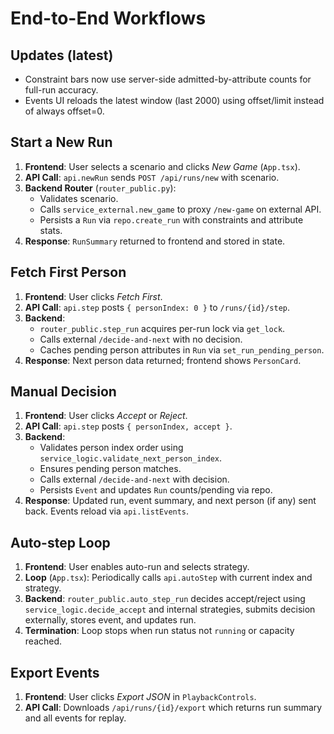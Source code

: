 # End-to-End Workflows

## Updates (latest)
- Constraint bars now use server-side admitted-by-attribute counts for full-run accuracy.
- Events UI reloads the latest window (last 2000) using offset/limit instead of always offset=0.

## Start a New Run
1. **Frontend**: User selects a scenario and clicks *New Game* (`App.tsx`).
2. **API Call**: `api.newRun` sends `POST /api/runs/new` with scenario.
3. **Backend Router** (`router_public.py`):
   - Validates scenario.
   - Calls `service_external.new_game` to proxy `/new-game` on external API.
   - Persists a `Run` via `repo.create_run` with constraints and attribute stats.
4. **Response**: `RunSummary` returned to frontend and stored in state.

## Fetch First Person
1. **Frontend**: User clicks *Fetch First*.
2. **API Call**: `api.step` posts `{ personIndex: 0 }` to `/runs/{id}/step`.
3. **Backend**:
   - `router_public.step_run` acquires per-run lock via `get_lock`.
   - Calls external `/decide-and-next` with no decision.
   - Caches pending person attributes in `Run` via `set_run_pending_person`.
4. **Response**: Next person data returned; frontend shows `PersonCard`.

## Manual Decision
1. **Frontend**: User clicks *Accept* or *Reject*.
2. **API Call**: `api.step` posts `{ personIndex, accept }`.
3. **Backend**:
   - Validates person index order using `service_logic.validate_next_person_index`.
   - Ensures pending person matches.
   - Calls external `/decide-and-next` with decision.
   - Persists `Event` and updates `Run` counts/pending via repo.
4. **Response**: Updated run, event summary, and next person (if any) sent back. Events reload via `api.listEvents`.

## Auto-step Loop
1. **Frontend**: User enables auto-run and selects strategy.
2. **Loop** (`App.tsx`): Periodically calls `api.autoStep` with current index and strategy.
3. **Backend**: `router_public.auto_step_run` decides accept/reject using `service_logic.decide_accept` and internal strategies, submits decision externally, stores event, and updates run.
4. **Termination**: Loop stops when run status not `running` or capacity reached.

## Export Events
1. **Frontend**: User clicks *Export JSON* in `PlaybackControls`.
2. **API Call**: Downloads `/api/runs/{id}/export` which returns run summary and all events for replay.
